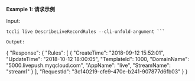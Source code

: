 **Example 1: 请求示例**



Input: 

```
tccli live DescribeLiveRecordRules --cli-unfold-argument ```

Output: 
```
{
    "Response": {
        "Rules": [
            {
                "CreateTime": "2018-09-12 15:52:01",
                "UpdateTime": "2018-10-12 18:00:05",
                "TemplateId": 1000,
                "DomainName": "5000.livepush.myqcloud.com",
                "AppName": "live",
                "StreamName": "stream1"
            }
        ],
        "RequestId": "3c140219-cfe9-470e-b241-907877d6fb03"
    }
}
```

